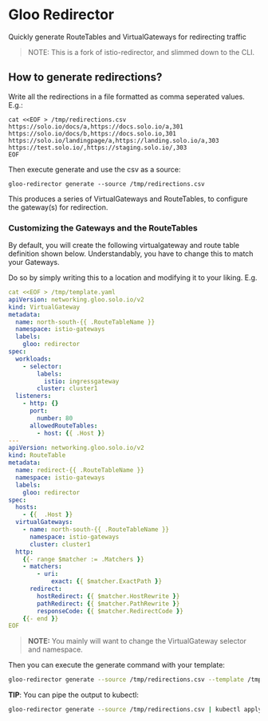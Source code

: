 # Gloo Redirector

Quickly generate RouteTables and VirtualGateways for redirecting traffic

> NOTE: This is a fork of istio-redirector, and slimmed down to the CLI. 

## How to generate redirections?

Write all the redirections in a file formatted as comma seperated values. E.g.:
```
cat <<EOF > /tmp/redirections.csv
https://solo.io/docs/a,https://docs.solo.io/a,301
https://solo.io/docs/b,https://docs.solo.io,301
https://solo.io/landingpage/a,https://landing.solo.io/a,303
https://test.solo.io/,https://staging.solo.io/,303
EOF
```

Then execute generate and use the csv as a source:
```
gloo-redirector generate --source /tmp/redirections.csv
```

This produces a series of VirtualGateways and RouteTables, to configure the gateway(s) for redirection.

### Customizing the Gateways and the RouteTables

By default, you will create the following virtualgateway and route table definition shown below. 
Understandably, you have to change this to match your Gateways.

Do so by simply writing this to a location and modifying it to your liking. E.g.
```yaml
cat <<EOF > /tmp/template.yaml
apiVersion: networking.gloo.solo.io/v2
kind: VirtualGateway
metadata:
  name: north-south-{{ .RouteTableName }}
  namespace: istio-gateways
  labels:
    gloo: redirector
spec:
  workloads:
    - selector:
        labels:
          istio: ingressgateway
        cluster: cluster1
  listeners:
    - http: {}
      port:
        number: 80
      allowedRouteTables:
        - host: {{ .Host }}
---
apiVersion: networking.gloo.solo.io/v2
kind: RouteTable
metadata:
  name: redirect-{{ .RouteTableName }}
  namespace: istio-gateways
  labels:
    gloo: redirector
spec:
  hosts:
    - {{  .Host }}
  virtualGateways:
    - name: north-south-{{ .RouteTableName }}
      namespace: istio-gateways
      cluster: cluster1
  http:
    {{- range $matcher := .Matchers }}
    - matchers:
        - uri:
            exact: {{ $matcher.ExactPath }}
      redirect:
        hostRedirect: {{ $matcher.HostRewrite }}
        pathRedirect: {{ $matcher.PathRewrite }}
        responseCode: {{ $matcher.RedirectCode }}
    {{- end }}
EOF
```

> **NOTE:** You mainly will want to change the VirtualGateway selector and namespace.

Then you can execute the generate command with your template:

```bash
gloo-redirector generate --source /tmp/redirections.csv --template /tmp/template.yaml
```

**TIP**: You can pipe the output to kubectl:
```bash
gloo-redirector generate --source /tmp/redirections.csv | kubectl apply -f - 
```
